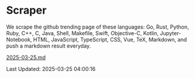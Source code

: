 # Scraper

We scrape the github trending page of these languages: Go, Rust, Python, Ruby, C++, C, Java, Shell, Makefile, Swift, Objective-C, Kotlin, Jupyter-Notebook, HTML, JavaScript, TypeScript, CSS, Vue, TeX, Markdown, and push a markdown result everyday.

[2025-03-25.md](https://github.com/yangwenmai/github-trending-backup/blob/master/2025-03-25.md)

Last Updated: 2025-03-25 04:00:16